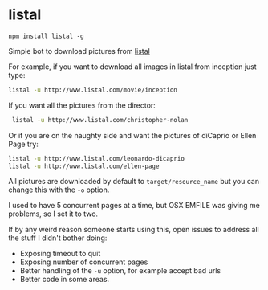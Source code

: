 # listal

```
npm install listal -g
```

Simple bot to download pictures from [listal](www.listal.com)

For example, if you want to download all images in listal from inception just type:

```bash
listal -u http://www.listal.com/movie/inception
```

If you want all the pictures from the director:

```bash
 listal -u http://www.listal.com/christopher-nolan
```

Or if you are on the naughty side and want the pictures of diCaprio or Ellen Page try:

```bash
listal -u http://www.listal.com/leonardo-dicaprio
listal -u http://www.listal.com/ellen-page
```

All pictures are downloaded by default to `target/resource_name` but you can change this with the `-o` option.

I used to have 5 concurrent pages at a time, but OSX EMFILE was giving me problems, so I set it to two.

If by any weird reason someone starts using this, open issues to address all the stuff I didn't bother doing:
* Exposing timeout to quit
* Exposing number of concurrent pages
* Better handling of the `-u` option, for example accept bad urls
* Better code in some areas.

